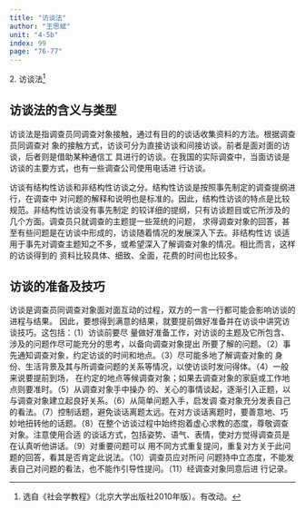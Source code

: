 ```yaml
---
title: "访谈法"
author: "王思斌"
unit: "4-5b"
index: 99
page: "76-77"
---
```


2\. 访谈法[^2-a]

## 访谈法的含义与类型

访谈法是指调查员同调查对象接触，通过有目的的谈话收集资料的方法。根据调查员同调查对
象的接触方式，访谈可分为直接访谈和间接访谈。前者是面对面的访谈，后者则是借助某种通信工
具进行的访谈。在我国的实际调查中，当面访谈是访谈的主要方式，也有一些调查公司使用电话进
行访谈。

访谈有结构性访谈和非结构性访谈之分。结构性访谈是按照事先制定的调查提纲进行，在调查中
对问题的解释和说明也是标准的。因此，结构性访谈的特点是比较规范。非结构性访谈没有事先制定
的较详细的提纲，只有访谈题目或它所涉及的几个方面。调查员只就调查的主题提一些笼统的问题，
求得调查对象的回答，甚至有些问题是在访谈中形成的，访谈随着情况的发展深入下去。非结构性访
谈适用于事先对调查主题知之不多，或希望深入了解调查对象的情况。相比而言，这样的访谈得到的
资料比较具体、细致、全面，花费的时间也比较多。

## 访谈的准备及技巧

访谈是调查员同调查对象面对面互动的过程，双方的一言一行都可能会影响访谈的进程与结果。
因此，要想得到满意的结果，就要提前做好准备并在访谈中讲究访谈技巧。这包括：（1）访谈前要尽
量做好准备工作，对访谈的主题及它所包含、涉及的问题作尽可能充分的思考，以备向调查对象提出
所要了解的问题。（2）事先通知调查对象，约定访谈的时间和地点。（3）尽可能多地了解调查对象的
身份、生活背景及其与所调查问题的关系等情况，以使访谈时发问得体。（4）一般来说要提前到场，
在约定的地点等候调查对象；如果去调查对象的家庭或工作地点则要准时。（5）从调查对象手中操办
的、关心的事情谈起，逐渐引入正题，以与调查对象建立起良好关系。（6）从简单问题入手，启发调
查对象充分发表自己的看法。（7）控制话题，避免谈话离题太远。在对方谈话离题时，要善意地、巧
妙地扭转他的话题。（8）在整个访谈过程中始终抱着虚心求教的态度，尊敬调查对象。注意使用合适
的谈话方式，包括姿势、语气、表情，使对方觉得调查员是在认真听他讲话。（9）对重要问题可以
用不同方式重复提问，重复对方关于此问题的回答，看其是否肯定此说法。（10）调查员应对所问
问题持中立态度，不能发表自己对问题的看法，也不能作引导性提问。（11）经调查对象同意后进
行记录。

[^2-a]: 选自《社会学教程》（北京大学出版社2010年版）。有改动。

